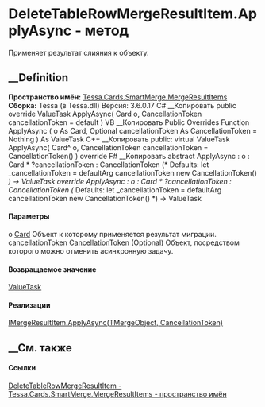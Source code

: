 # DeleteTableRowMergeResultItem.ApplyAsync - метод
Применяет результат слияния к объекту.
## __Definition
 **Пространство имён:**
[Tessa.Cards.SmartMerge.MergeResultItems](N_Tessa_Cards_SmartMerge_MergeResultItems.htm)  
 **Сборка:** Tessa (в Tessa.dll) Версия: 3.6.0.17
C# __Копировать
     public override ValueTask ApplyAsync(
    	Card o,
    	CancellationToken cancellationToken = default
    )
VB __Копировать
     Public Overrides Function ApplyAsync ( 
    	o As Card,
    	Optional cancellationToken As CancellationToken = Nothing
    ) As ValueTask
C++ __Копировать
     public:
    virtual ValueTask ApplyAsync(
    	Card^ o, 
    	CancellationToken cancellationToken = CancellationToken()
    ) override
F# __Копировать
     abstract ApplyAsync : 
            o : Card * 
            ?cancellationToken : CancellationToken 
    (* Defaults:
            let _cancellationToken = defaultArg cancellationToken new CancellationToken()
    *)
    -> ValueTask 
    override ApplyAsync : 
            o : Card * 
            ?cancellationToken : CancellationToken 
    (* Defaults:
            let _cancellationToken = defaultArg cancellationToken new CancellationToken()
    *)
    -> ValueTask 
#### Параметры
o [Card](T_Tessa_Cards_Card.htm)
    Объект к которому применяется результат миграции.
cancellationToken
[CancellationToken](https://learn.microsoft.com/dotnet/api/system.threading.cancellationtoken)
(Optional)
    Объект, посредством которого можно отменить асинхронную задачу.
#### Возвращаемое значение
[ValueTask](https://learn.microsoft.com/dotnet/api/system.threading.tasks.valuetask)  
#### Реализации
[IMergeResultItem<TMergeObject>.ApplyAsync(TMergeObject,
CancellationToken)](M_Tessa_SmartMerge_IMergeResultItem_1_ApplyAsync.htm)  
##  __См. также
#### Ссылки
[DeleteTableRowMergeResultItem -
](T_Tessa_Cards_SmartMerge_MergeResultItems_DeleteTableRowMergeResultItem.htm)
[Tessa.Cards.SmartMerge.MergeResultItems - пространство
имён](N_Tessa_Cards_SmartMerge_MergeResultItems.htm)
